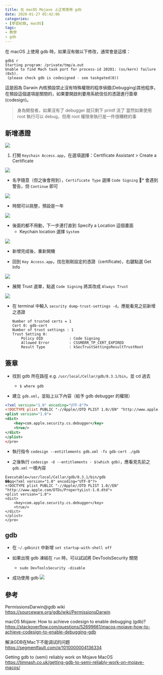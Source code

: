 ```yaml
---
title: 在 macOS Mojave 上正常使用 gdb
date: 2020-01-27 05:42:06
categories:
- [學習紀錄, macOS]
tags:
- 教學
- gdb
---
```


在 macOS 上使用 gdb 時，如果沒有做以下修改，通常會是這樣：

```
gdb$ r
Starting program: /private/tmp/a.out
Unable to find Mach task port for process-id 20201: (os/kern) failure (0x5).
 (please check gdb is codesigned - see taskgated(8))
```

這是因為 Darwin 內核預設禁止沒有特殊權限的程序偵錯(Debugging)其他程序，在預設這個選項是關閉的，如果要開啟則要用系統信任的憑證進行簽章(codesign)。

> 身為開發者，如果沒有了 debugger 就只剩下 printf 流了
> 當然如果使用 root 執行可以 debug，但用 root 權限來執行是一件很糟糕的事

## 新增憑證

![](https://i.imgur.com/JWFmBlK.png)

1. 打開 `Keychain Access.app`，在選項選擇：Certificate Assistant > Create a Certificate

![](https://i.imgur.com/stBoJsk.png)

* 名字隨意（但之後會用到），`Certificate Type` 選擇 `Code Signing`
    * 會遇到警告，但 `Continue` 即可

![](https://i.imgur.com/R5PWXr3.png)

* 時間可以挑整，預設是一年

![](https://i.imgur.com/pvMh6gY.png)

* 後面的都不用動，下一步連打直到 Specify a Location 這個畫面
  * Keychain location 選擇 `System`

![](https://i.imgur.com/Ad7jvo3.png)

* 新增完成後，重新開機

* 回到 `Key Access.app`，找在剛剛設定的憑證（certificate)，右鍵點選 Get Info

![](https://i.imgur.com/JDDZtbR.png)

* 展開 Trust 選單，點選 `Code Signing` 將其改成 `Always Trust`

![](https://i.imgur.com/5TfSJcX.png)

  * 在 terminal 中輸入 `security dump-trust-settings -d`，應能看見之前新增之憑證

    ```
    Number of trusted certs = 1
    Cert 0: gdb-cert
    Number of trust settings : 1
    Trust Setting 0:
        Policy OID            : Code Signing
        Allowed Error         : CSSMERR_TP_CERT_EXPIRED
        Result Type           : kSecTrustSettingsResultTrustRoot
    ```

## 簽章

* 找到 gdb 所在路徑 e.g. `/usr/local/Cellar/gdb/8.3.1/bin`，並 cd 過去
  * `$ where gdb`

* 建立 `gdb.xml`，並貼上以下內容（給予 gdb debugger 的權限）

```xml
<?xml version="1.0" encoding="UTF-8"?>
<!DOCTYPE plist PUBLIC "-//Apple//DTD PLIST 1.0//EN" "http://www.apple.com/DTDs/PropertyList-1.0.dtd">
<plist version="1.0">
<dict>
    <key>com.apple.security.cs.debugger</key>
    <true/>
</dict>
</plist>
</pre>
```

* 執行指令 `codesign --entitlements gdb.xml -fs gdb-cert ./gdb`

* 之後執行 `codesign -d --entitlements - $(which gdb)`，應看見先前之 `gdb.xml` 一樣內容

```
Executable=/usr/local/Cellar/gdb/8.3.1/bin/gdb
��qq<?xml version="1.0" encoding="UTF-8"?>
<!DOCTYPE plist PUBLIC "-//Apple//DTD PLIST 1.0//EN" "http://www.apple.com/DTDs/PropertyList-1.0.dtd">
<plist version="1.0">
<dict>
    <key>com.apple.security.cs.debugger</key>
    <true/>
</dict>
</plist>
</pre>
```

## gdb

* 在 `~/.gdbinit` 中新增 `set startup-with-shell off`

* 如果出現 gdb 凍結在 `run` 時，可以試試將 DevToolsSecurity 關閉
  * `sudo DevToolsSecurity -disable`

* 成功使用 gdb
![](https://i.imgur.com/wKHmmhr.gif)

## 參考

PermissionsDarwin@gdb wiki
https://sourceware.org/gdb/wiki/PermissionsDarwin

macOS Mojave: How to achieve codesign to enable debugging (gdb)?
https://stackoverflow.com/questions/52699661/macos-mojave-how-to-achieve-codesign-to-enable-debugging-gdb

解决GDB在Mac下不能调试的问题
https://segmentfault.com/q/1010000004136334

Getting gdb to (semi) reliably work on Mojave MacOS
https://timnash.co.uk/getting-gdb-to-semi-reliably-work-on-mojave-macos/